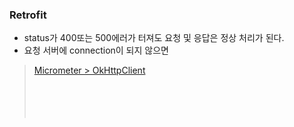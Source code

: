 ### Retrofit

- status가 400또는 500에러가 터져도 요청 및 응답은 정상 처리가 된다.
- 요청 서버에 connection이 되지 않으면

> [Micrometer > OkHttpClient](https://docs.micrometer.io/micrometer/reference/reference/okhttpclient.html) <br/>
> [](https://docs.spring.io/spring-boot/reference/actuator/index.html) <br/>
> [](https://square.github.io/retrofit/) <br/>
> [](https://square.github.io/okhttp/features/events/) <br/>
> [](https://square.github.io/okhttp/features/interceptors/) <br/>